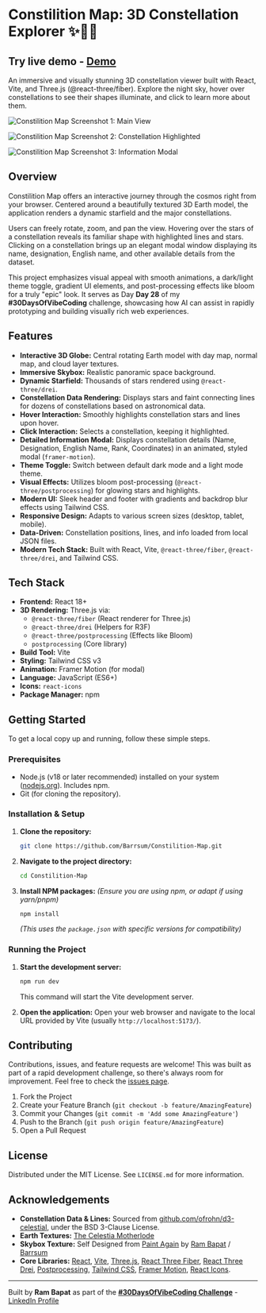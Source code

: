 # Constilition Map: 3D Constellation Explorer ✨🌌🔭

## Try live demo - [Demo](https://constilition-map.vercel.app/)

An immersive and visually stunning 3D constellation viewer built with React, Vite, and Three.js (@react-three/fiber). Explore the night sky, hover over constellations to see their shapes illuminate, and click to learn more about them.

<!-- ================================================== -->

![Constilition Map Screenshot 1: Main View](public/Screenshot1.png)

![Constilition Map Screenshot 2: Constellation Highlighted](public/Screenshot2.png)

![Constilition Map Screenshot 3: Information Modal](public/Screenshot3.png)

<!-- ================================================== -->

## Overview

Constilition Map offers an interactive journey through the cosmos right from your browser. Centered around a beautifully textured 3D Earth model, the application renders a dynamic starfield and the major constellations.

Users can freely rotate, zoom, and pan the view. Hovering over the stars of a constellation reveals its familiar shape with highlighted lines and stars. Clicking on a constellation brings up an elegant modal window displaying its name, designation, English name, and other available details from the dataset.

This project emphasizes visual appeal with smooth animations, a dark/light theme toggle, gradient UI elements, and post-processing effects like bloom for a truly "epic" look. It serves as Day **Day 28** of my **#30DaysOfVibeCoding** challenge, showcasing how AI can assist in rapidly prototyping and building visually rich web experiences.

## Features

*   **Interactive 3D Globe:** Central rotating Earth model with day map, normal map, and cloud layer textures.
*   **Immersive Skybox:** Realistic panoramic space background.
*   **Dynamic Starfield:** Thousands of stars rendered using `@react-three/drei`.
*   **Constellation Data Rendering:** Displays stars and faint connecting lines for dozens of constellations based on astronomical data.
*   **Hover Interaction:** Smoothly highlights constellation stars and lines upon hover.
*   **Click Interaction:** Selects a constellation, keeping it highlighted.
*   **Detailed Information Modal:** Displays constellation details (Name, Designation, English Name, Rank, Coordinates) in an animated, styled modal (`framer-motion`).
*   **Theme Toggle:** Switch between default dark mode and a light mode theme.
*   **Visual Effects:** Utilizes bloom post-processing (`@react-three/postprocessing`) for glowing stars and highlights.
*   **Modern UI:** Sleek header and footer with gradients and backdrop blur effects using Tailwind CSS.
*   **Responsive Design:** Adapts to various screen sizes (desktop, tablet, mobile).
*   **Data-Driven:** Constellation positions, lines, and info loaded from local JSON files.
*   **Modern Tech Stack:** Built with React, Vite, `@react-three/fiber`, `@react-three/drei`, and Tailwind CSS.

## Tech Stack

*   **Frontend:** React 18+
*   **3D Rendering:** Three.js via:
    *   `@react-three/fiber` (React renderer for Three.js)
    *   `@react-three/drei` (Helpers for R3F)
    *   `@react-three/postprocessing` (Effects like Bloom)
    *   `postprocessing` (Core library)
*   **Build Tool:** Vite
*   **Styling:** Tailwind CSS v3
*   **Animation:** Framer Motion (for modal)
*   **Language:** JavaScript (ES6+)
*   **Icons:** `react-icons`
*   **Package Manager:** npm

## Getting Started

To get a local copy up and running, follow these simple steps.

### Prerequisites

*   Node.js (v18 or later recommended) installed on your system ([nodejs.org](https://nodejs.org/)). Includes npm.
*   Git (for cloning the repository).

### Installation & Setup

1.  **Clone the repository:**
    ```bash
    git clone https://github.com/Barrsum/Constilition-Map.git
    ```

2.  **Navigate to the project directory:**
    ```bash
    cd Constilition-Map
    ```

3.  **Install NPM packages:**
    *(Ensure you are using npm, or adapt if using yarn/pnpm)*
    ```bash
    npm install
    ```
    *(This uses the `package.json` with specific versions for compatibility)*

### Running the Project

1.  **Start the development server:**
    ```bash
    npm run dev
    ```
    This command will start the Vite development server.

2.  **Open the application:**
    Open your web browser and navigate to the local URL provided by Vite (usually `http://localhost:5173/`).

## Contributing

Contributions, issues, and feature requests are welcome! This was built as part of a rapid development challenge, so there's always room for improvement. Feel free to check the [issues page](https://github.com/Barrsum/Constilition-Map/issues).

1.  Fork the Project
2.  Create your Feature Branch (`git checkout -b feature/AmazingFeature`)
3.  Commit your Changes (`git commit -m 'Add some AmazingFeature'`)
4.  Push to the Branch (`git push origin feature/AmazingFeature`)
5.  Open a Pull Request

## License

Distributed under the MIT License. See `LICENSE.md` for more information.

## Acknowledgements

*   **Constellation Data & Lines:** Sourced from [github.com/ofrohn/d3-celestial](https://github.com/ofrohn/d3-celestial), under the BSD 3-Clause License.
*   **Earth Textures:** [The Celestia Motherlode](http://www.celestiamotherlode.net/)
*   **Skybox Texture:** Self Designed from [Paint Again](https://paint-again.vercel.app/) by [Ram Bapat](https://www.linkedin.com/in/ram-bapat-barrsum-diamos) / [Barrsum](https://github.com/Barrsum)
*   **Core Libraries:** [React](https://react.dev/), [Vite](https://vitejs.dev/), [Three.js](https://threejs.org/), [React Three Fiber](https://docs.pmnd.rs/react-three-fiber/), [React Three Drei](https://github.com/pmndrs/drei), [Postprocessing](https://github.com/pmndrs/postprocessing), [Tailwind CSS](https://tailwindcss.com/), [Framer Motion](https://www.framer.com/motion/), [React Icons](https://react-icons.github.io/react-icons/).

---

Built by **Ram Bapat** as part of the **[#30DaysOfVibeCoding Challenge](https://www.linkedin.com/posts/ram-bapat-barrsum-diamos_vibecoding-ai-machinelearning-activity-7312839191153860608-wQ8y?utm_source=share&utm_medium=member_desktop)** - [LinkedIn Profile](https://www.linkedin.com/in/ram-bapat-barrsum-diamos)